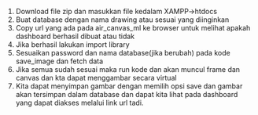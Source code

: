 1. Download file zip dan masukkan file kedalam XAMPP->htdocs
2. Buat database dengan nama drawing atau sesuai yang diinginkan
3. Copy url yang ada pada air_canvas_ml ke browser untuk melihat apakah dashboard berhasil dibuat atau tidak
4. Jika berhasil lakukan import library 
5. Sesuaikan password dan nama database(jika berubah) pada kode save_image dan fetch data
6. Jika semua sudah sesuai maka run kode dan akan muncul frame dan canvas dan kta dapat menggambar secara virtual
7. Kita dapat menyimpan gambar dengan memilih opsi save dan gambar akan tersimpan dalam database dan dapat kita lihat pada
    dashboard yang dapat diakses melalui link url tadi.
